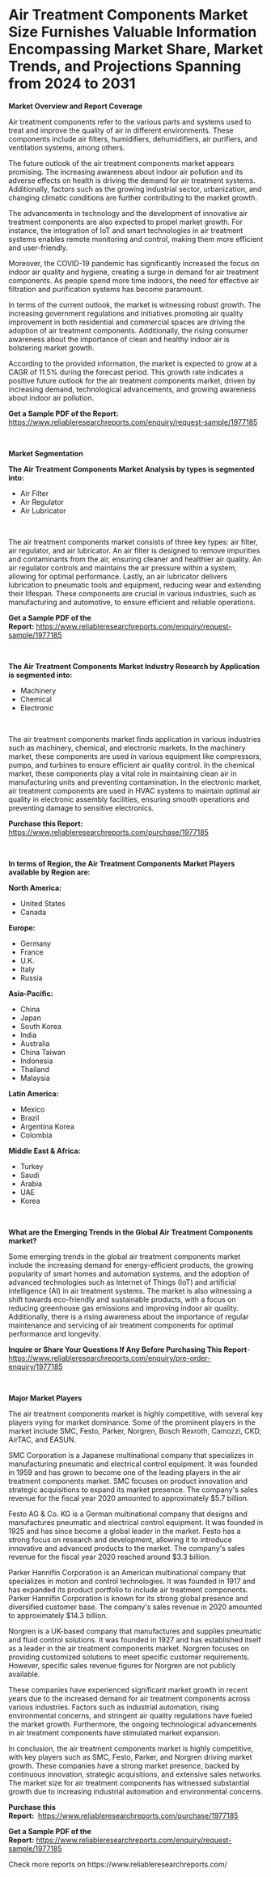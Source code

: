 <p><h1>Air Treatment Components Market Size Furnishes Valuable Information Encompassing Market Share, Market Trends, and Projections Spanning from 2024 to 2031</h1></p><p><strong>Market Overview and Report Coverage</strong></p>
<p><p>Air treatment components refer to the various parts and systems used to treat and improve the quality of air in different environments. These components include air filters, humidifiers, dehumidifiers, air purifiers, and ventilation systems, among others.</p><p>The future outlook of the air treatment components market appears promising. The increasing awareness about indoor air pollution and its adverse effects on health is driving the demand for air treatment systems. Additionally, factors such as the growing industrial sector, urbanization, and changing climatic conditions are further contributing to the market growth.</p><p>The advancements in technology and the development of innovative air treatment components are also expected to propel market growth. For instance, the integration of IoT and smart technologies in air treatment systems enables remote monitoring and control, making them more efficient and user-friendly.</p><p>Moreover, the COVID-19 pandemic has significantly increased the focus on indoor air quality and hygiene, creating a surge in demand for air treatment components. As people spend more time indoors, the need for effective air filtration and purification systems has become paramount.</p><p>In terms of the current outlook, the market is witnessing robust growth. The increasing government regulations and initiatives promoting air quality improvement in both residential and commercial spaces are driving the adoption of air treatment components. Additionally, the rising consumer awareness about the importance of clean and healthy indoor air is bolstering market growth.</p><p>According to the provided information, the market is expected to grow at a CAGR of 11.5% during the forecast period. This growth rate indicates a positive future outlook for the air treatment components market, driven by increasing demand, technological advancements, and growing awareness about indoor air pollution.</p></p>
<p><strong>Get a Sample PDF of the Report:</strong> <a href="https://www.reliableresearchreports.com/enquiry/request-sample/1977185">https://www.reliableresearchreports.com/enquiry/request-sample/1977185</a></p>
<p>&nbsp;</p>
<p><strong>Market Segmentation</strong></p>
<p><strong>The Air Treatment Components Market Analysis by types is segmented into:</strong></p>
<p><ul><li>Air Filter</li><li>Air Regulator</li><li>Air Lubricator</li></ul></p>
<p>&nbsp;</p>
<p><p>The air treatment components market consists of three key types: air filter, air regulator, and air lubricator. An air filter is designed to remove impurities and contaminants from the air, ensuring cleaner and healthier air quality. An air regulator controls and maintains the air pressure within a system, allowing for optimal performance. Lastly, an air lubricator delivers lubrication to pneumatic tools and equipment, reducing wear and extending their lifespan. These components are crucial in various industries, such as manufacturing and automotive, to ensure efficient and reliable operations.</p></p>
<p><strong>Get a Sample PDF of the Report:</strong>&nbsp;<a href="https://www.reliableresearchreports.com/enquiry/request-sample/1977185">https://www.reliableresearchreports.com/enquiry/request-sample/1977185</a></p>
<p>&nbsp;</p>
<p><strong>The Air Treatment Components Market Industry Research by Application is segmented into:</strong></p>
<p><ul><li>Machinery</li><li>Chemical</li><li>Electronic</li></ul></p>
<p>&nbsp;</p>
<p><p>The air treatment components market finds application in various industries such as machinery, chemical, and electronic markets. In the machinery market, these components are used in various equipment like compressors, pumps, and turbines to ensure efficient air quality control. In the chemical market, these components play a vital role in maintaining clean air in manufacturing units and preventing contamination. In the electronic market, air treatment components are used in HVAC systems to maintain optimal air quality in electronic assembly facilities, ensuring smooth operations and preventing damage to sensitive electronics.</p></p>
<p><strong>Purchase this Report:</strong>&nbsp; <a href="https://www.reliableresearchreports.com/purchase/1977185">https://www.reliableresearchreports.com/purchase/1977185</a></p>
<p>&nbsp;</p>
<p><strong>In terms of Region, the Air Treatment Components Market Players available by Region are:</strong></p>
<p>
    <p> <strong> North America: </strong>
        <ul>
            <li>United States</li>
            <li>Canada</li>
        </ul>
        </p> 
    <p> <strong> Europe: </strong>
        <ul>
            <li>Germany</li>
            <li>France</li>
            <li>U.K.</li>
            <li>Italy</li>
            <li>Russia</li>
        </ul>
        </p> 
    <p> <strong> Asia-Pacific: </strong>
        <ul>
            <li>China</li>
            <li>Japan</li>
            <li>South Korea</li>
            <li>India</li>
            <li>Australia</li>
            <li>China Taiwan</li>
            <li>Indonesia</li>
            <li>Thailand</li>
            <li>Malaysia</li>
        </ul>
        </p> 
    <p> <strong> Latin America: </strong>
        <ul>
            <li>Mexico</li>
            <li>Brazil</li>
            <li>Argentina Korea</li>
            <li>Colombia</li>
        </ul>
        </p> 
    <p> <strong> Middle East & Africa: </strong>
        <ul>
            <li>Turkey</li>
            <li>Saudi</li>
            <li>Arabia</li>
            <li>UAE</li>
            <li>Korea</li>
        </ul>
    </p>
    </p>
<p>&nbsp;</p>
<p><strong>What are the Emerging Trends in the Global Air Treatment Components market?</strong></p>
<p><p>Some emerging trends in the global air treatment components market include the increasing demand for energy-efficient products, the growing popularity of smart homes and automation systems, and the adoption of advanced technologies such as Internet of Things (IoT) and artificial intelligence (AI) in air treatment systems. The market is also witnessing a shift towards eco-friendly and sustainable products, with a focus on reducing greenhouse gas emissions and improving indoor air quality. Additionally, there is a rising awareness about the importance of regular maintenance and servicing of air treatment components for optimal performance and longevity.</p></p>
<p><strong>Inquire or Share Your Questions If Any Before Purchasing This Report</strong>- <a href="https://www.reliableresearchreports.com/enquiry/pre-order-enquiry/1977185">https://www.reliableresearchreports.com/enquiry/pre-order-enquiry/1977185</a></p>
<p>&nbsp;</p>
<p><strong>Major Market Players</strong></p>
<p><p>The air treatment components market is highly competitive, with several key players vying for market dominance. Some of the prominent players in the market include SMC, Festo, Parker, Norgren, Bosch Rexroth, Camozzi, CKD, AirTAC, and EASUN.</p><p>SMC Corporation is a Japanese multinational company that specializes in manufacturing pneumatic and electrical control equipment. It was founded in 1959 and has grown to become one of the leading players in the air treatment components market. SMC focuses on product innovation and strategic acquisitions to expand its market presence. The company's sales revenue for the fiscal year 2020 amounted to approximately $5.7 billion.</p><p>Festo AG & Co. KG is a German multinational company that designs and manufactures pneumatic and electrical control equipment. It was founded in 1925 and has since become a global leader in the market. Festo has a strong focus on research and development, allowing it to introduce innovative and advanced products to the market. The company's sales revenue for the fiscal year 2020 reached around $3.3 billion.</p><p>Parker Hannifin Corporation is an American multinational company that specializes in motion and control technologies. It was founded in 1917 and has expanded its product portfolio to include air treatment components. Parker Hannifin Corporation is known for its strong global presence and diversified customer base. The company's sales revenue in 2020 amounted to approximately $14.3 billion.</p><p>Norgren is a UK-based company that manufactures and supplies pneumatic and fluid control solutions. It was founded in 1927 and has established itself as a leader in the air treatment components market. Norgren focuses on providing customized solutions to meet specific customer requirements. However, specific sales revenue figures for Norgren are not publicly available.</p><p>These companies have experienced significant market growth in recent years due to the increased demand for air treatment components across various industries. Factors such as industrial automation, rising environmental concerns, and stringent air quality regulations have fueled the market growth. Furthermore, the ongoing technological advancements in air treatment components have stimulated market expansion.</p><p>In conclusion, the air treatment components market is highly competitive, with key players such as SMC, Festo, Parker, and Norgren driving market growth. These companies have a strong market presence, backed by continuous innovation, strategic acquisitions, and extensive sales networks. The market size for air treatment components has witnessed substantial growth due to increasing industrial automation and environmental concerns.</p></p>
<p><strong>Purchase this Report:</strong>&nbsp;&nbsp;<a href="https://www.reliableresearchreports.com/purchase/1977185">https://www.reliableresearchreports.com/purchase/1977185</a></p>
<p></p>
<p><strong>Get a Sample PDF of the Report:</strong>&nbsp;<a href="https://www.reliableresearchreports.com/enquiry/request-sample/1977185">https://www.reliableresearchreports.com/enquiry/request-sample/1977185</a></p>
<p>Check more reports on https://www.reliableresearchreports.com/</p>